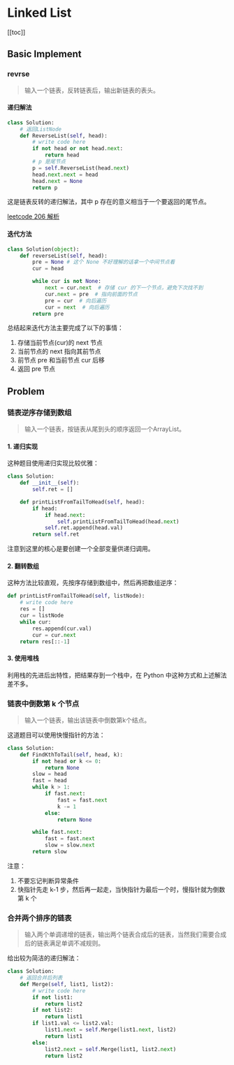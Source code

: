 # Linked List

[[toc]]

## Basic Implement

### revrse

> 输入一个链表，反转链表后，输出新链表的表头。

#### 递归解法

```py
class Solution:
    # 返回ListNode
    def ReverseList(self, head):
        # write code here
        if not head or not head.next:
            return head
        # p 是尾节点
        p = self.ReverseList(head.next)
        head.next.next = head
        head.next = None
        return p
```

这是链表反转的递归解法，其中 p 存在的意义相当于一个要返回的尾节点。

[leetcode 206 解析](https://leetcode-cn.com/problems/reverse-linked-list/solution/fan-zhuan-lian-biao-by-leetcode/)

#### 迭代方法

```py
class Solution(object):
    def reverseList(self, head):
        pre = None # 这个 None 不好理解的话拿一个中间节点看
        cur = head

        while cur is not None:
            next = cur.next  # 存储 cur 的下一个节点，避免下次找不到
            cur.next = pre  # 指向前面的节点
            pre = cur  # 向后遍历
            cur = next  # 向后遍历
        return pre
```

总结起来迭代方法主要完成了以下的事情：

1. 存储当前节点(cur)的 next 节点
2. 当前节点的 next 指向其前节点
3. 前节点 pre 和当前节点 cur 后移
4. 返回 pre 节点

## Problem

### 链表逆序存储到数组

> 输入一个链表，按链表从尾到头的顺序返回一个ArrayList。

#### 1. 递归实现

这种题目使用递归实现比较优雅：

```py
class Solution:
    def __init__(self):
        self.ret = []

    def printListFromTailToHead(self, head):
        if head:
            if head.next:
                self.printListFromTailToHead(head.next)
            self.ret.append(head.val)
        return self.ret
```

注意到这里的核心是要创建一个全部变量供递归调用。

#### 2. 翻转数组

这种方法比较直观，先按序存储到数组中，然后再把数组逆序：

```py
def printListFromTailToHead(self, listNode):
    # write code here
    res = []
    cur = listNode
    while cur:
        res.append(cur.val)
        cur = cur.next
    return res[::-1]
```

#### 3. 使用堆栈

利用栈的先进后出特性，把结果存到一个栈中，在 Python 中这种方式和上述解法差不多。

### 链表中倒数第 k 个节点

> 输入一个链表，输出该链表中倒数第k个结点。

这道题目可以使用快慢指针的方法：

```py
class Solution:
    def FindKthToTail(self, head, k):
        if not head or k <= 0:
            return None
        slow = head
        fast = head
        while k > 1:
            if fast.next:
                fast = fast.next
                k -= 1
            else:
                return None

        while fast.next:
            fast = fast.next
            slow = slow.next
        return slow
```

注意：  

1. 不要忘记判断异常条件
2. 快指针先走 k-1 步，然后再一起走，当快指针为最后一个时，慢指针就为倒数第 k 个

### 合并两个排序的链表

> 输入两个单调递增的链表，输出两个链表合成后的链表，当然我们需要合成后的链表满足单调不减规则。

给出较为简洁的递归解法：

```py
class Solution:
    # 返回合并后列表
    def Merge(self, list1, list2):
        # write code here
        if not list1:
            return list2
        if not list2:
            return list1
        if list1.val <= list2.val:
            list1.next = self.Merge(list1.next, list2)
            return list1
        else:
            list2.next = self.Merge(list1, list2.next)
            return list2
```


